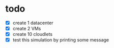# todo

- [x] create 1 datacenter
- [x] create 2 VMs
- [x] create 10 cloudlets
- [x] test this simulation by printing some message